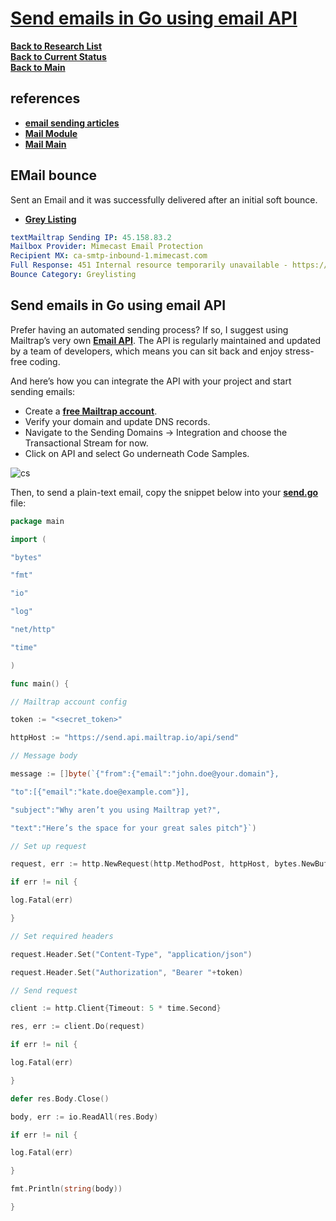 # **[Send emails in Go using email API](https://mailtrap.io/blog/golang-send-email/#Send-emails-in-Go-using-email-API)**

**[Back to Research List](../../../../research/research_list.md)**\
**[Back to Current Status](../../../../development/status/weekly/current_status.md)**\
**[Back to Main](../../../../README.md)**

## references

- **[email sending articles](https://help.mailtrap.io/category/108-email-sending)**
- **[Mail Module](../../../../../go/tutorials/smtp/mailtrap/go_mailtrap/module/menu.md)**
- **[Mail Main](../../../../../go/tutorials/smtp/mailtrap/go_mailtrap/main/menu.md)**

## EMail bounce

Sent an Email and it was successfully delivered after an initial soft bounce.

- **[Grey Listing](https://serverfault.com/questions/136262/get-off-greylisting-the-reason-why-our-emails-bounced-back)**

```yaml
textMailtrap Sending IP: 45.158.83.2
Mailbox Provider: Mimecast Email Protection
Recipient MX: ca-smtp-inbound-1.mimecast.com
Full Response: 451 Internal resource temporarily unavailable - https://community.mimecast.com/docs/DOC-1369#451 [hvdCXJ3kNHqXghC5FW76MA.ca13]
Bounce Category: Greylisting
```

## Send emails in Go using email API

Prefer having an automated sending process? If so, I suggest using Mailtrap’s very own **[Email API](https://mailtrap.io/email-api/)**. The API is regularly maintained and updated by a team of developers, which means you can sit back and enjoy stress-free coding.

And here’s how you can integrate the API with your project and start sending emails:

- Create a **[free Mailtrap account](https://mailtrap.io/register/signup)**.
- Verify your domain and update DNS records.
- Navigate to the Sending Domains → Integration and choose the Transactional Stream for now.
- Click on API and select Go underneath Code Samples.

![cs](https://mailtrap.io/wp-content/uploads/2024/10/Screenshot-2024-09-30-at-17.10.29-1-1920x1325.png)

Then, to send a plain-text email, copy the snippet below into your **[send.go](../../../../../go/tutorials/smtp/mailtrap/go_mailtrap/module/go_mailtrap/plain_text/send.go)** file:

```go
package main

import (

"bytes"

"fmt"

"io"

"log"

"net/http"

"time"

)

func main() {

// Mailtrap account config

token := "<secret_token>"

httpHost := "https://send.api.mailtrap.io/api/send"

// Message body

message := []byte(`{"from":{"email":"john.doe@your.domain"},

"to":[{"email":"kate.doe@example.com"}],

"subject":"Why aren’t you using Mailtrap yet?",

"text":"Here’s the space for your great sales pitch"}`)

// Set up request

request, err := http.NewRequest(http.MethodPost, httpHost, bytes.NewBuffer(message))

if err != nil {

log.Fatal(err)

}

// Set required headers

request.Header.Set("Content-Type", "application/json")

request.Header.Set("Authorization", "Bearer "+token)

// Send request

client := http.Client{Timeout: 5 * time.Second}

res, err := client.Do(request)

if err != nil {

log.Fatal(err)

}

defer res.Body.Close()

body, err := io.ReadAll(res.Body)

if err != nil {

log.Fatal(err)

}

fmt.Println(string(body))

}
```
